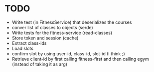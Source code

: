 # TODO

- Write test (in FitnessService) that deserializes the courses
- conver list of classes to objects (serde)
- Write tests for the fitness-service (read-classes)
- Store token and session (cache)
- Extract class-ids
- Load slots
- confirm slot by using user-id, class-id, slot-id (I think ;)
- Retrieve client-id by first calling fitness-first and then calling egym (instead of taking it as arg)
